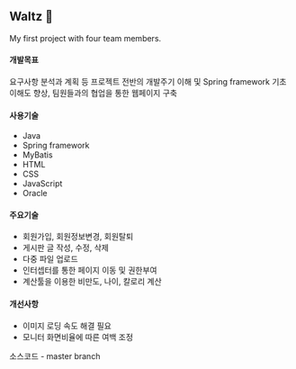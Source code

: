 ## Waltz 🐶
My first project with four team members.

#### 개발목표
요구사항 분석과 계획 등 프로젝트 전반의 개발주기 이해 및 Spring framework 기초 이해도 향상, 팀원들과의 협업을 통한 웹페이지 구축 

#### 사용기술
* Java
* Spring framework
* MyBatis
* HTML
* CSS
* JavaScript
* Oracle

#### 주요기술
* 회원가입, 회원정보변경, 회원탈퇴
* 게시판 글 작성, 수정, 삭제
* 다중 파일 업로드
* 인터셉터를 통한 페이지 이동 및 권한부여
* 계산툴을 이용한 비만도, 나이, 칼로리 계산

#### 개선사항
* 이미지 로딩 속도 해결 필요
* 모니터 화면비율에 따른 여백 조정



  
 소스코드 - master branch
